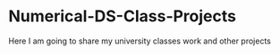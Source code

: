 # Numerical-DS-Class-Projects
Here I am going to share my university classes work and other projects
